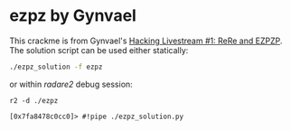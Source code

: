 # ezpz by Gynvael

This crackme is from Gynvael's [Hacking Livestream #1: ReRe and EZPZP](https://www.youtube.com/watch?v=JExnV1-GNxk). The solution script can be
used either statically:

```bash
./ezpz_solution -f ezpz
```

or within *radare2* debug session:

```
r2 -d ./ezpz

[0x7fa8478c0cc0]> #!pipe ./ezpz_solution.py
```
